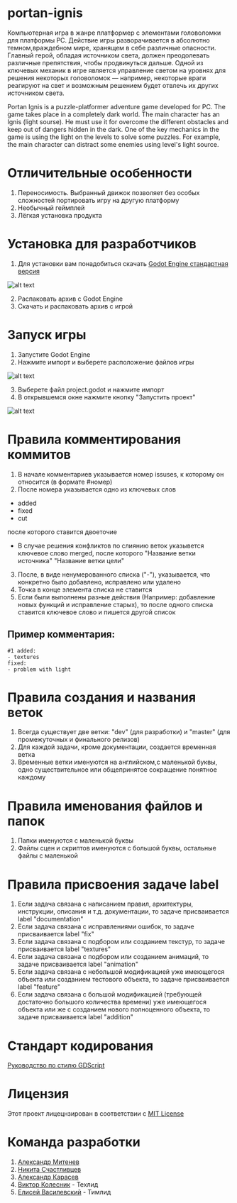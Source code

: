 # portan-ignis
Компьютерная игра в жанре платформер с элементами головоломки для платформы PC. Действие игры разворачивается в абсолютно темном,враждебном мире, хранящем в себе различные опасности. Главный герой, обладая источником света, должен преодолевать различные препятствия, чтобы продвинуться дальше. Одной из ключевых механик в игре является управление светом на уровнях для решения некоторых головоломок — например, некоторые враги реагируют на свет и возможным решением будет отвлечь их других источником света. 


Portan Ignis is a puzzle-platformer adventure game developed for PC. The game takes place in a completely dark world. The main character has an Ignis (light sourse). He must use it for overcome the different obstacles and keep out of dangers hidden in the dark. One of the key mechanics in the game is using the light on the levels to solve some puzzles. For example, the main character can distract some enemies using level's light source.


# Отличительные особенности
1.  Переносимость. Выбранный движок позволяет без особых сложностей портировать игру на другую платформу
2.  Необычный геймплей
3.  Лёгкая установка продукта  


# Установка для разработчиков
1. Для установки вам понадобиться скачать [Godot Engine стандартная версия](https://godotengine.org/download/windows)

![alt text](https://github.com/re1nex/portan-ignis/blob/dev/instruction/godotWeb.png)

2. Распаковать архив с Godot Engine
3. Скачать и распаковать архив с игрой


# Запуск игры
1. Запустите Godot Engine
2. Нажмите импорт и выберете расположение файлов игры

![alt text](https://github.com/re1nex/portan-ignis/blob/dev/instruction/godotImport.png)

3. Выберете файл project.godot и нажмите импорт
4. В открывшемся окне нажмите кнопку "Запустить проект"

![alt text](https://github.com/re1nex/portan-ignis/blob/dev/instruction/run.png)


# Правила комментирования коммитов
1. В начале комментариев указывается номер issuses, к которому он относится (в формате #номер)
2. После номера указывается одно из ключевых слов
- added 
- fixed 
- cut 

после которого ставится двоеточие
- В случае решения конфликтов по слиянию веток указывется ключевое слово merged, после которого "Название ветки источника" "Название ветки цели"
3. После, в виде ненумерованного списка ("-"), указывается, что конкретно было добавлено, исправлено или удалено
4. Точка в конце элемента списка не ставится
5. Если были выполнены разные действия (Например: добавление новых функций и исправление старых), то после одного списка ставится ключевое слово и пишется другой список

## Пример комментария:
```
#1 added:
- textures
fixed:
- problem with light 
```


# Правила создания и названия веток
1. Всегда существует две ветки: "dev" (для разработки) и "master" (для промежуточных и финального релизов)
2. Для каждой задачи, кроме документации, создается временная ветка
3. Временные ветки именуются на английском,с маленькой буквы, одно существительное или общепринятое сокращение понятное каждому


# Правила именования файлов и папок
1. Папки именуются с маленькой буквы
2. Файлы сцен и скриптов именуются с большой буквы, остальные файлы с маленькой


# Правила присвоения задаче label
1. Если задача связана с написанием правил, архитектуры, инструкции, описания и т.д. документации, то задаче присваивается label "documentation"
2. Если задача связана с исправлениями ошибок, то задаче присваивается label "fix"
3. Если задача связана с подбором или созданием текстур, то задаче присваивается label "textures"
4. Если задача связана с подбором или созданием анимаций, то задаче присваивается label "animation"
5. Если задача связана с небольшой модификацией уже имеющегося объекта или созданием тестового объекта, то задаче присваивается label "feature"
6. Если задача связана с большой модификацией (требующей достаточно большого количества времени) уже имеющегося объекта или же с созданием нового полноценного объекта, то задаче присваивается label "addition"



# Стандарт кодирования
[Руководство по стилю GDScript](https://docs.godotengine.org/ru/latest/getting_started/scripting/gdscript/gdscript_styleguide.html)


# Лицензия
Этот проект лицецнзирован в соответствии с [MIT License](https://github.com/re1nex/portan-ignis/blob/master/LICENSE)


# Команда разработки
1. [Александр Митенев](https://github.com/mitenevav)
2. [Никита Счастливцев](https://github.com/NikitaS4)
3. [Александр Карасев](https://github.com/MethaHardworker)
4. [Виктор Колесник](https://github.com/VsevolodMelnikov) - Техлид 
5. [Елисей Василевский](https://github.com/re1nex) - Тимлид 
